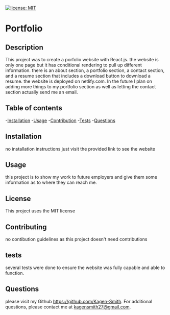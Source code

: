 [![license: MIT](https://img.shields.io/badge/License-MIT-yellow.svg)](https://opensource.org/licenses/MIT)

  # Portfolio
  
  ## Description 
  This project was to create a porfolio website with React.js. the website is only one page but it has conditional rendering to pull up different information. there is an about section, a portfolio section, a contact section, and a resume section that includes a download button to download a resume. the website is deployed on netlify.com. In the future I plan on adding more things to my portfolio section as well as letting the contact section actually send me an email.

  ## Table of contents
  -[Installation](#installation)
  -[Usage](#usage)
  -[Contribution](#contribution)
  -[Tests](#tests)
  -[Questions](#questions)

  ## Installation
  no installation instructions just visit the provided link to see the website

  ## Usage
  this project is to show my work to future employers and give them some information as to where they can reach me.

  ## License
  This project uses the MIT license

  ## Contributing
  no contibution guidelines as this project doesn't need contributions

  ## tests
  several tests were done to ensure the website was fully capable and able to function.

  ## Questions
  please visit my Github https://github.com/Kagen-Smith.
  For additional questions, please contact me at kagensmith27@gmail.com.